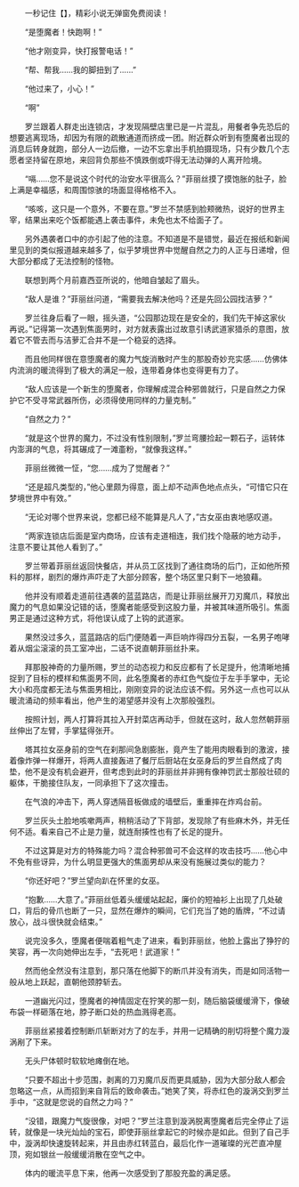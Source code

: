 　　一秒记住【】，精彩小说无弹窗免费阅读！

　　“是堕魔者！快跑啊！”

　　“他才刚变异，快打报警电话！”

　　“帮、帮我……我的脚扭到了……”

　　“他过来了，小心！”

　　“啊”

　　罗兰跟着人群走出连锁店，才发现隔壁店里已是一片混乱，用餐者争先恐后的想要逃离现场，却因为有限的疏散通道而挤成一团。附近群众听到有堕魔者出现的消息后转身就跑，部分人一边后撤，一边不忘拿出手机拍摄现场，只有少数几个志愿者坚持留在原地，来回背负那些不慎跌倒或吓得无法动弹的人离开险境。

　　“嗝……您不是说这个时代的治安水平很高么？”菲丽丝摸了摸饱胀的肚子，脸上满是幸福感，和周围惊骇的场面显得格格不入。

　　“咳咳，这只是一个意外，不要在意。”罗兰不禁感到脸颊微热，说好的世界主宰，结果出来吃个饭都能遇上袭击事件，未免也太不给面子了。

　　另外遇袭者口中的亦引起了他的注意。不知道是不是错觉，最近在报纸和新闻里见到的类似报道越来越多了，似乎梦境世界中觉醒自然之力的人正与日递增，但大部分都成了无法控制的怪物。

　　联想到两个月前嘉西亚所说的，他暗自皱起了眉头。

　　“敌人是谁？”菲丽丝问道，“需要我去解决他吗？还是先回公园找洁萝？”

　　罗兰往身后看了一眼，摇头道，“公园那边现在是安全的，我们先干掉这家伙再说。”记得第一次遇到焦面男时，对方就表露出过故意引诱武道家猎杀的意图，放着它不管去而与洁萝汇合并不是一个稳妥的选择。

　　而且他同样很在意堕魔者的魔力气旋消散时产生的那股奇妙充实感……仿佛体内流淌的暖流得到了极大的满足一般，连带着身体也变得更有力了。

　　“敌人应该是一个新生的堕魔者，你理解成混合种邪兽就行，只是自然之力保护它不受寻常武器所伤，必须得使用同样的力量克制。”

　　“自然之力？”

　　“就是这个世界的魔力，不过没有性别限制，”罗兰弯腰捡起一颗石子，运转体内澎湃的气息，将其碾成了一滩齑粉，“就像我这样。”

　　菲丽丝微微一怔，“您……成为了觉醒者？”

　　“还是超凡类型的，”他心里颇为得意，面上却不动声色地点点头，“可惜它只在梦境世界中有效。”

　　“无论对哪个世界来说，您都已经不能算是凡人了，”古女巫由衷地感叹道。

　　“两家连锁店后面是室内商场，应该有走道相连，我们找个隐蔽的地方动手，注意不要让其他人看到了。”

　　罗兰带着菲丽丝返回快餐店，并从员工区找到了通往商场的后门，正如他所预料的那样，剧烈的爆炸声吓走了大部分顾客，整个场区里只剩下一地狼藉。

　　他并没有顺着走道前往遇袭的蓝蓝路店，而是让菲丽丝展开刀刃魔爪，释放出魔力的气息如果没记错的话，堕魔者能感受到这股力量，并被其味道所吸引。焦面男正是通过这种方式，将他误认成了上钩的武道家。

　　果然没过多久，蓝蓝路店的后门便随着一声巨响炸得四分五裂，一名男子咆哮着从烟尘滚滚的员工室冲出，二话不说直朝菲丽丝扑来。

　　拜那股神奇的力量所赐，罗兰的动态视力和反应都有了长足提升，他清晰地捕捉到了目标的模样和焦面男不同，此名堕魔者的赤红色气旋位于左手手掌中，无论大小和亮度都无法与焦面男相比，刚刚变异的说法应该不假。另外这一点也可以从暖流涌动的频率看出，他产生的渴望感并没有上次那般强烈。

　　按照计划，两人打算将其拉入开封菜店再动手，但就在这时，敌人忽然朝菲丽丝伸出了左臂，手掌猛得张开。

　　塔其拉女巫身前的空气在刹那间急剧膨胀，竟产生了能用肉眼看到的激波，接着像炸弹一样爆开，将两人直接轰进了餐厅后厨站在女巫身后的罗兰自然成了肉垫，他不是没有机会避开，但考虑到此时的菲丽丝并非拥有像神罚武士那般壮硕的躯体，干脆接住队友，一同承担下了这次撞击。

　　在气浪的冲击下，两人穿透隔音板做成的墙壁后，重重摔在炸鸡台前。

　　罗兰灰头土脸地咳嗽两声，稍稍活动了下背部，发现除了有些麻木外，并无任何不适。看来自己不止是力量，就连耐揍性也有了长足的提升。

　　不过这算是对方的特殊能力吗？混合种邪兽可不会这样的攻击技巧……他心中不免有些讶异，为什么明显更强大的焦面男却从来没有施展过类似的能力？

　　“你还好吧？”罗兰望向趴在怀里的女巫。

　　“抱歉……大意了。”菲丽丝低着头缓缓站起起，廉价的短袖衫上出现了几处破口，背后的骨爪也断了一只，显然在爆炸的瞬间，它们充当了她的盾牌，“不过请放心，战斗很快就会结束。”

　　说完没多久，堕魔者便喘着粗气走了进来，看到菲丽丝，他脸上露出了狰狞的笑容，再一次向她伸出左手，“去死吧！武道家！”

　　然而他全然没有注意到，那只落在他脚下的断爪并没有消失，而是如同活物一般从地上跃起，直朝他颈脖斩去。

　　一道幽光闪过，堕魔者的神情固定在狞笑的那一刻，随后脑袋缓缓滑下，像破布袋一样砸落在地，脖子断口处的热血溅得老高。

　　菲丽丝紧接着控制断爪斩断对方了的左手，并用一记精确的削切将整个魔力漩涡剐了下来。

　　无头尸体顿时软软地瘫倒在地。

　　“只要不超出十步范围，剥离的刀刃魔爪反而更具威胁，因为大部分敌人都会忽略这一点，从而招到来自背后的致命袭击。”她笑了笑，将赤红色的漩涡交到罗兰手中，“这就是您说的自然之力吗？”

　　“没错，跟魔力气旋很像，对吧？”罗兰注意到漩涡脱离堕魔者后完全停止了运转，就像是一块光灿灿的宝石，即使菲丽丝拿起它的时候亦是如此。但到了自己手中，漩涡却快速旋转起来，并且由赤红转蓝白，最后化作一道璀璨的光芒直冲屋顶，宛如银丝一般缓缓消散在空气之中。

　　体内的暖流平息下来，他再一次感受到了那股充盈的满足感。
